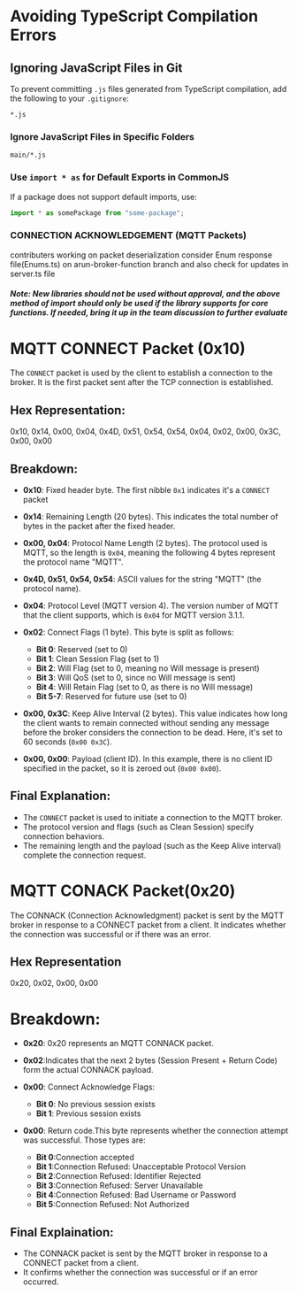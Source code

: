 # Avoiding TypeScript Compilation Errors

## Ignoring JavaScript Files in Git
To prevent committing `.js` files generated from TypeScript compilation, add the following to your `.gitignore`:

```
*.js
```

### Ignore JavaScript Files in Specific Folders
```
main/*.js
```
### Use `import * as` for Default Exports in CommonJS
If a package does not support default imports, use:
```ts
import * as somePackage from "some-package";
```
### CONNECTION ACKNOWLEDGEMENT (MQTT Packets) 
contributers working on packet deserialization consider Enum response file(Enums.ts) on arun-broker-function branch and also check for updates in server.ts file

##### Note: New libraries should not be used without approval, and the above method of import should only be used if the library supports for core functions. If needed, bring it up in the team discussion to further evaluate
 
# MQTT CONNECT Packet (0x10)

The `CONNECT` packet is used by the client to establish a connection to the broker. It is the first packet sent after the TCP connection is established.

## Hex Representation:
0x10, 0x14, 0x00, 0x04, 0x4D, 0x51, 0x54, 0x54, 0x04, 0x02, 0x00, 0x3C, 0x00, 0x00


## Breakdown:
- **0x10**: Fixed header byte. The first nibble `0x1` indicates it's a `CONNECT` packet
  
- **0x14**: Remaining Length (20 bytes). This indicates the total number of bytes in the packet after the fixed header.
  
- **0x00, 0x04**: Protocol Name Length (2 bytes). The protocol used is MQTT, so the length is `0x04`, meaning the following 4 bytes represent the protocol name "MQTT".
  
- **0x4D, 0x51, 0x54, 0x54**: ASCII values for the string "MQTT" (the protocol name).
  
- **0x04**: Protocol Level (MQTT version 4). The version number of MQTT that the client supports, which is `0x04` for MQTT version 3.1.1.
  
- **0x02**: Connect Flags (1 byte). This byte is split as follows:
  - **Bit 0**: Reserved (set to 0)
  - **Bit 1**: Clean Session Flag (set to 1)
  - **Bit 2**: Will Flag (set to 0, meaning no Will message is present)
  - **Bit 3**: Will QoS (set to 0, since no Will message is sent)
  - **Bit 4**: Will Retain Flag (set to 0, as there is no Will message)
  - **Bit 5-7**: Reserved for future use (set to 0)

- **0x00, 0x3C**: Keep Alive Interval (2 bytes). This value indicates how long the client wants to remain connected without sending any message before the broker considers the connection to be dead. Here, it's set to 60 seconds (`0x00 0x3C`).

- **0x00, 0x00**: Payload (client ID). In this example, there is no client ID specified in the packet, so it is zeroed out (`0x00 0x00`).

## Final Explanation:
- The `CONNECT` packet is used to initiate a connection to the MQTT broker.
- The protocol version and flags (such as Clean Session) specify connection behaviors.
- The remaining length and the payload (such as the Keep Alive interval) complete the connection request.


# MQTT CONACK Packet(0x20)
  The CONNACK (Connection Acknowledgment) packet is sent by the MQTT broker in response to a CONNECT packet from a client. It indicates whether the connection was successful or if there was an error.

## Hex Representation
   0x20, 0x02, 0x00, 0x00

# Breakdown:
- **0x20**: 0x20 represents an MQTT CONNACK packet.

- **0x02**:Indicates that the next 2 bytes (Session Present + Return Code) form the actual CONNACK payload.

- **0x00**: Connect Acknowledge Flags:
     - **Bit 0**: No previous session exists
     - **Bit 1**: Previous session exists

- **0x00**: Return code.This byte represents whether the connection attempt was successful. Those types are:
     - **Bit 0**:Connection accepted
     - **Bit 1**:Connection Refused: Unacceptable Protocol Version 
     - **Bit 2**:Connection Refused: Identifier Rejected 
     - **Bit 3**:Connection Refused: Server Unavailable 
     - **Bit 4**:Connection Refused: Bad Username or Password
     - **Bit 5**:Connection Refused: Not Authorized

## Final Explaination:
  - The CONNACK packet is sent by the MQTT broker in response to a CONNECT packet from a client.
  - It confirms whether the connection was successful or if an error occurred.
   